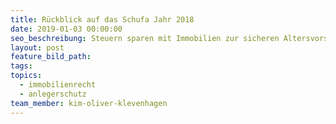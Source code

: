 ```yaml
---
title: Rückblick auf das Schufa Jahr 2018
date: 2019-01-03 00:00:00
seo_beschreibung: Steuern sparen mit Immobilien zur sicheren Altersvorsorge
layout: post
feature_bild_path:
tags:
topics:
  - immobilienrecht
  - anlegerschutz
team_member: kim-oliver-klevenhagen
---
```

